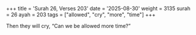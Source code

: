+++
title = 'Surah 26, Verses 203'
date = '2025-08-30'
weight = 3135
surah = 26
ayah = 203
tags = ["allowed", "cry", "more", "time"]
+++

Then they will cry, “Can we be allowed more time?”